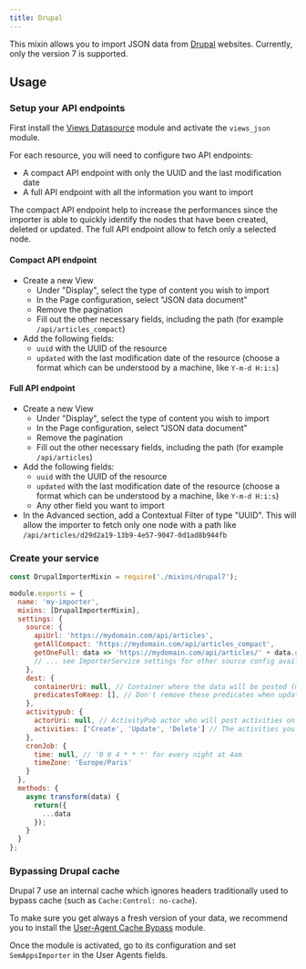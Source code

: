 ```yaml
---
title: Drupal
---
```


This mixin allows you to import JSON data from [Drupal](https://www.drupal.org/drupal-7.0) websites. Currently, only the version 7 is supported.


## Usage

### Setup your API endpoints

First install the [Views Datasource](https://www.drupal.org/project/views_datasource) module and activate the `views_json` module.

For each resource, you will need to configure two API endpoints:
- A compact API endpoint with only the UUID and the last modification date
- A full API endpoint with all the information you want to import

The compact API endpoint help to increase the performances since the importer is able to quickly identify the nodes that have been created, deleted or updated. The full API endpoint allow to fetch only a selected node.

#### Compact API endpoint

- Create a new View
    - Under "Display", select the type of content you wish to import
    - In the Page configuration, select "JSON data document"
    - Remove the pagination
    - Fill out the other necessary fields, including the path (for example `/api/articles_compact`)
- Add the following fields:
    - `uuid` with the UUID of the resource
    - `updated` with the last modification date of the resource (choose a format which can be understood by a machine, like `Y-m-d H:i:s`)

#### Full API endpoint

- Create a new View
  - Under "Display", select the type of content you wish to import
  - In the Page configuration, select "JSON data document"
  - Remove the pagination
  - Fill out the other necessary fields, including the path (for example `/api/articles`)
- Add the following fields:
  - `uuid` with the UUID of the resource
  - `updated` with the last modification date of the resource (choose a format which can be understood by a machine, like `Y-m-d H:i:s`)
  - Any other field you want to import 
- In the Advanced section, add a Contextual Filter of type "UUID". This will allow the importer to fetch only one node with a path like `/api/articles/d29d2a19-13b9-4e57-9047-0d1ad8b944fb`


### Create your service 

```js
const DrupalImporterMixin = require('./mixins/drupal7');

module.exports = {
  name: 'my-importer',
  mixins: [DrupalImporterMixin],
  settings: {
    source: {
      apiUrl: 'https://mydomain.com/api/articles',
      getAllCompact: 'https://mydomain.com/api/articles_compact',
      getOneFull: data => 'https://mydomain.com/api/articles/' + data.uuid,
      // ... see ImporterService settings for other source config available
    },
    dest: {
      containerUri: null, // Container where the data will be posted (must be created already)
      predicatesToKeep: [], // Don't remove these predicates when updating data
    },
    activitypub: {
      actorUri: null, // ActivityPub actor who will post activities on synchronization (leave null to disable this)
      activities: ['Create', 'Update', 'Delete'] // The activities you want to be posted by the actor
    },
    cronJob: {
      time: null, // '0 0 4 * * *' for every night at 4am 
      timeZone: 'Europe/Paris'
    }
  },
  methods: {
    async transform(data) {
      return({
        ...data
      });
    }
  }
};
```

### Bypassing Drupal cache

Drupal 7 use an internal cache which ignores headers traditionally used to bypass cache (such as `Cache:Control: no-cache`). 

To make sure you get always a fresh version of your data, we recommend you to install the [User-Agent Cache Bypass](https://www.drupal.org/project/ua_cache_bypass) module.

Once the module is activated, go to its configuration and set `SemAppsImporter` in the User Agents fields.
